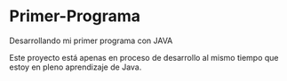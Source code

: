 # Primer-Programa
Desarrollando mi primer programa con JAVA

Este proyecto está apenas en proceso de desarrollo al mismo tiempo que estoy en pleno aprendizaje de Java.
